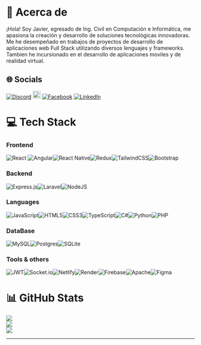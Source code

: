 # 💫 Acerca de
¡Hola! Soy Javier, egresado de Ing. Civil en Computación e Informática, me apasiona la creación y desarrollo de soluciones tecnológicas innovadoras. <br>Me he desempeñado en trabajos de proyectos de desarrollo de aplicaciones web Full Stack utilizando diversos lenguajes y frameworks. <br>Tambien he incursionado en el desarrollo de aplicaciones moviles y de realidad virtual.


## 🌐 Socials
[![Discord](https://img.shields.io/badge/Discord-%237289DA.svg?logo=discord&logoColor=white)](https://discordapp.com/users/205732373029978113)
<a href="mailto:javiermamani91@gmail.com" target="_blank"><img style="height:21px" src="https://img.shields.io/badge/Gmail-D14836?style=for-the-badge&logo=gmail&logoColor=white" alt="Gmail"></a>
[![Facebook](https://img.shields.io/badge/Facebook-%231877F2.svg?logo=Facebook&logoColor=white)](https://facebook.com/javiermamanilovera)
[![LinkedIn](https://img.shields.io/badge/LinkedIn-%230077B5.svg?logo=linkedin&logoColor=white)](https://linkedin.com/in/javier-mamani-lovera)

# 💻 Tech Stack
### Frontend
![React](https://img.shields.io/badge/react-%2320232a.svg?style=for-the-badge&logo=react&logoColor=%2361DAFB) ![Angular](https://img.shields.io/badge/angular-%23DD0031.svg?style=for-the-badge&logo=angular&logoColor=white)![React Native](https://img.shields.io/badge/react_native-%2320232a.svg?style=for-the-badge&logo=react&logoColor=%2361DAFB)![Redux](https://img.shields.io/badge/redux-%23593d88.svg?style=for-the-badge&logo=redux&logoColor=white)![TailwindCSS](https://img.shields.io/badge/tailwindcss-%2338B2AC.svg?style=for-the-badge&logo=tailwind-css&logoColor=white)![Bootstrap](https://img.shields.io/badge/bootstrap-%238511FA.svg?style=for-the-badge&logo=bootstrap&logoColor=white) 
### Backend
![Express.js](https://img.shields.io/badge/express.js-%23404d59.svg?style=for-the-badge&logo=express&logoColor=%2361DAFB)![Laravel](https://img.shields.io/badge/laravel-%23FF2D20.svg?style=for-the-badge&logo=laravel&logoColor=white)![NodeJS](https://img.shields.io/badge/node.js-6DA55F?style=for-the-badge&logo=node.js&logoColor=white)   
### Languages
![JavaScript](https://img.shields.io/badge/javascript-%23323330.svg?style=for-the-badge&logo=javascript&logoColor=%23F7DF1E)![HTML5](https://img.shields.io/badge/html5-%23E34F26.svg?style=for-the-badge&logo=html5&logoColor=white)![CSS3](https://img.shields.io/badge/css3-%231572B6.svg?style=for-the-badge&logo=css3&logoColor=white)![TypeScript](https://img.shields.io/badge/typescript-%23007ACC.svg?style=for-the-badge&logo=typescript&logoColor=white)![C#](https://img.shields.io/badge/c%23-%23239120.svg?style=for-the-badge&logo=csharp&logoColor=white)![Python](https://img.shields.io/badge/python-3670A0?style=for-the-badge&logo=python&logoColor=ffdd54)![PHP](https://img.shields.io/badge/php-%23777BB4.svg?style=for-the-badge&logo=php&logoColor=white) 
### DataBase
 ![MySQL](https://img.shields.io/badge/mysql-%2300000f.svg?style=for-the-badge&logo=mysql&logoColor=white)![Postgres](https://img.shields.io/badge/postgres-%23316192.svg?style=for-the-badge&logo=postgresql&logoColor=white)![SQLite](https://img.shields.io/badge/sqlite-%2307405e.svg?style=for-the-badge&logo=sqlite&logoColor=white) 
### Tools & others
![JWT](https://img.shields.io/badge/JWT-black?style=for-the-badge&logo=JSON%20web%20tokens)![Socket.io](https://img.shields.io/badge/Socket.io-black?style=for-the-badge&logo=socket.io&badgeColor=010101)![Netlify](https://img.shields.io/badge/netlify-%23000000.svg?style=for-the-badge&logo=netlify&logoColor=#00C7B7)![Render](https://img.shields.io/badge/Render-%46E3B7.svg?style=for-the-badge&logo=render&logoColor=white)![Firebase](https://img.shields.io/badge/firebase-%23039BE5.svg?style=for-the-badge&logo=firebase)![Apache](https://img.shields.io/badge/apache-%23D42029.svg?style=for-the-badge&logo=apache&logoColor=white)![Figma](https://img.shields.io/badge/figma-%23F24E1E.svg?style=for-the-badge&logo=figma&logoColor=white)

# 📊 GitHub Stats
![](https://github-readme-stats.vercel.app/api?username=ZeyronJ&theme=dark&hide_border=false&include_all_commits=false&count_private=false)<br/>
![](https://github-readme-streak-stats.herokuapp.com/?user=ZeyronJ&theme=dark&hide_border=false)<br/>
![](https://github-readme-stats.vercel.app/api/top-langs/?username=ZeyronJ&theme=dark&hide_border=false&include_all_commits=false&count_private=false&layout=compact)

---
<!-- [![](https://visitcount.itsvg.in/api?id=ZeyronJ&icon=0&color=1)](https://visitcount.itsvg.in)

 Proudly created with GPRM ( https://gprm.itsvg.in ) -->

